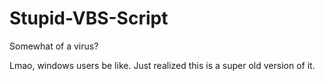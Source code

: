 # Stupid-VBS-Script
Somewhat of a virus?

Lmao, windows users be like.
Just realized this is a super old version of it.
